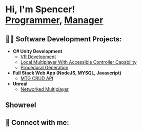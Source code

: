 <h1>Hi, I'm Spencer! <br/><a href="https://github.com/Aspenar">Programmer</a>, <a href="https://www.linkedin.com/in/spencer-peterson-4065a2136">Manager</a></h1>

<h2>👨‍💻 Software Development Projects:</h2>

- <b>C# Unity Development</b>
  - [VR Development](https://github.com/Aspenar/Apocalypse--Next-Day-Delivery)
  - [Local Multiplayer With Accessible Controller Capability](https://github.com/jacobpalin/GIMM400_Unity_Game)
  - [Procedural Generation](https://github.com/Aspenar/ProceduralGeneration)
- <b>Full Stack Web App (NodeJS, MYSQL, Javascript)</b>
  - [MTG CRUD API](https://github.com/Aspenar/CRUD-API)
- <b>Unreal</b>
  - [Networked Multiplayer](https://github.com/Aspenar/A-Tale-of-Two-Winds)
<h2>Showreel</h2>


<h2> 🤳 Connect with me:</h2>

[youtube]: https://www.youtube.com/channel/UCHWruM7NgjNGXsBXGMBrb_g
[linkedin]: https://www.linkedin.com/in/spencer-peterson-4065a2136
